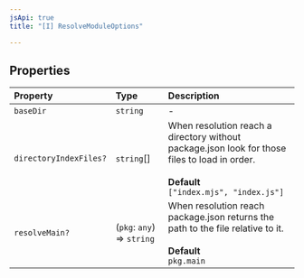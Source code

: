```yaml
---
jsApi: true
title: "[I] ResolveModuleOptions"

---
```

## Properties

| Property | Type | Description |
| :------ | :------ | :------ |
| `baseDir` | `string` | - |
| `directoryIndexFiles?` | `string`[] | When resolution reach a directory without package.json look for those files to load in order.<br /><br />**Default**<br />` ["index.mjs", "index.js"] ` |
| `resolveMain?` | (`pkg`: `any`) => `string` | When resolution reach package.json returns the path to the file relative to it.<br /><br />**Default**<br />` pkg.main ` |
